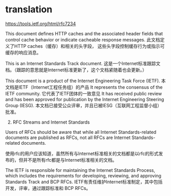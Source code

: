 # translation
https://tools.ietf.org/html/rfc7234

This document defines HTTP caches and the associated header fields that control cache behavior or indicate cacheable response messages.
此文档定义了HTTP caches（缓存）和相关的头字段， 这些头字段控制缓存行为或指示可缓存的响应消息。

This is an Internet Standards Track document.
这是一个Internet标准跟踪文档。（跟踪的意思就是Internet标准更新了，这个文档紧随着也会更新。）

This document is a product of the Internet Engineering Task Force (IETF). 
本文档是IETF（Internet工程任务组）的产品
It represents the consensus of the IETF community.
它代表了IETF团体的一致意见
It has received public review and has been approved for publication by the Internet Engineering Steering Group (IESG). 
本文档已接受公众评审，并且已被IESG（互联网工程监督小组）批准。

2.  RFC Streams and Internet Standards

Users of RFCs should be aware that while all Internet Standards-related documents are published as RFCs, not all RFCs are Internet Standards-related documents.

使用rfc的用户应该知道，虽然所有与Internet标准相关的文档都是以rfc的形式发布的，但并不是所有rfc都是与Internet标准相关的文档。

The IETF is responsible for maintaining the Internet Standards Process, which includes the requirements for developing, reviewing, and approving Standards Track and BCP RFCs. 
IETF有责任维护Internet标准制定，其中包括开发，评审，通过跟踪标准和 BCP RFCs。


